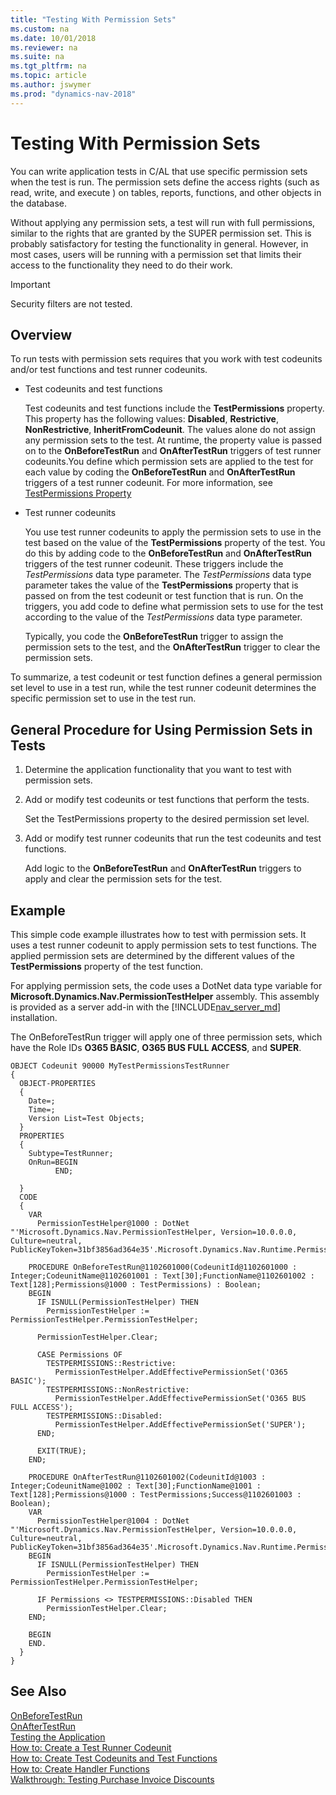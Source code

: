 ```yaml
---
title: "Testing With Permission Sets"
ms.custom: na
ms.date: 10/01/2018
ms.reviewer: na
ms.suite: na
ms.tgt_pltfrm: na
ms.topic: article
ms.author: jswymer
ms.prod: "dynamics-nav-2018"
---
```

# Testing With Permission Sets
You can write application tests in C/AL that use specific permission sets when the test is run. The permission sets define the access rights (such as read, write, and execute ) on tables, reports, functions, and other objects in the database.

Without applying any permission sets, a test will run with full permissions, similar to the rights that are granted by the SUPER permission set. This is probably satisfactory for testing the functionality in general. However, in most cases, users will be running with a permission set that limits their access to the functionality they need to do their work.

>[!IMPORTANT]  
>Security filters are not tested. 

## Overview
To run tests with permission sets requires that you work with test codeunits and/or test functions and test runner codeunits.

-   Test codeunits and test functions

    Test codeunits and test functions include the **TestPermissions** property. This  property has the following values: **Disabled**, **Restrictive**, **NonRestrictive**, **InheritFromCodeunit**. The values alone do not assign any permission sets to the test. At runtime, the property value is passed on to the **OnBeforeTestRun** and **OnAfterTestRun** triggers of test runner codeunits.You define which permission sets are applied to the test for each value by coding the **OnBeforeTestRun** and **OnAfterTestRun** triggers of a test runner codeunit.
    For more information, see [TestPermissions Property](property-testpermissions.md)  
    
-   Test runner codeunits

    You use test runner codeunits to apply the permission sets to use in the test based on the value of the **TestPermissions** property of the test. You do this by adding code to the **OnBeforeTestRun** and **OnAfterTestRun** triggers of the test runner codeunit. These triggers include the *TestPermissions* data type parameter.  The *TestPermissions* data type parameter takes the value of the **TestPermissions** property that is passed on from the test codeunit or test function that is run. On the triggers, you add code to define what permission sets to use for the test according to the value of the *TestPermissions* data type parameter.

    Typically, you code the **OnBeforeTestRun** trigger to assign the permission sets to the test, and the **OnAfterTestRun** trigger to clear the permission sets.
    
To summarize, a test codeunit or test function defines a general permission set level to use in a test run, while the test runner codeunit determines the specific permission set to use in the test run.    

## General Procedure for Using Permission Sets in Tests
1.  Determine the application functionality that you want to test with permission sets.
2.  Add or modify test codeunits or test functions that perform the tests.

    Set the TestPermissions property to the desired permission set level.
3.  Add or modify test runner codeunits that run the test codeunits and test functions.

    Add logic to the **OnBeforeTestRun** and **OnAfterTestRun** triggers to apply and clear the permission sets for the test. 
 

## Example
This simple code example illustrates how to test with permission sets. It uses a test runner codeunit to apply permission sets to test functions. The applied permission sets are determined by the different values of the **TestPermissions** property of the test function. 

For applying permission sets, the code uses a DotNet data type variable for **Microsoft.Dynamics.Nav.PermissionTestHelper** assembly. This assembly is provided as a server add-in with the [!INCLUDE[nav_server_md](includes/nav_server_md.md)] installation.

The OnBeforeTestRun trigger will apply one of three permission sets, which have the Role IDs **O365 BASIC**, **O365 BUS FULL ACCESS**, and **SUPER**.

```
OBJECT Codeunit 90000 MyTestPermissionsTestRunner
{
  OBJECT-PROPERTIES
  {
    Date=;
    Time=;
    Version List=Test Objects;
  }
  PROPERTIES
  {
    Subtype=TestRunner;
    OnRun=BEGIN
          END;

  }
  CODE
  {
    VAR
      PermissionTestHelper@1000 : DotNet "'Microsoft.Dynamics.Nav.PermissionTestHelper, Version=10.0.0.0, Culture=neutral, PublicKeyToken=31bf3856ad364e35'.Microsoft.Dynamics.Nav.Runtime.PermissionTestHelper";

    PROCEDURE OnBeforeTestRun@1102601000(CodeunitId@1102601000 : Integer;CodeunitName@1102601001 : Text[30];FunctionName@1102601002 : Text[128];Permissions@1000 : TestPermissions) : Boolean;
    BEGIN
      IF ISNULL(PermissionTestHelper) THEN
        PermissionTestHelper := PermissionTestHelper.PermissionTestHelper;

      PermissionTestHelper.Clear;

      CASE Permissions OF
        TESTPERMISSIONS::Restrictive:
          PermissionTestHelper.AddEffectivePermissionSet('O365 BASIC');
        TESTPERMISSIONS::NonRestrictive:
          PermissionTestHelper.AddEffectivePermissionSet('O365 BUS FULL ACCESS');
        TESTPERMISSIONS::Disabled:
          PermissionTestHelper.AddEffectivePermissionSet('SUPER');
      END;

      EXIT(TRUE);
    END;

    PROCEDURE OnAfterTestRun@1102601002(CodeunitId@1003 : Integer;CodeunitName@1002 : Text[30];FunctionName@1001 : Text[128];Permissions@1000 : TestPermissions;Success@1102601003 : Boolean);
    VAR
      PermissionTestHelper@1004 : DotNet "'Microsoft.Dynamics.Nav.PermissionTestHelper, Version=10.0.0.0, Culture=neutral, PublicKeyToken=31bf3856ad364e35'.Microsoft.Dynamics.Nav.Runtime.PermissionTestHelper";
    BEGIN
      IF ISNULL(PermissionTestHelper) THEN
        PermissionTestHelper := PermissionTestHelper.PermissionTestHelper;

      IF Permissions <> TESTPERMISSIONS::Disabled THEN
        PermissionTestHelper.Clear;
    END;

    BEGIN
    END.
  }
}
```

## See Also  
[OnBeforeTestRun](trigger-onbeforetestrun.md)  
[OnAfterTestRun](trigger-onaftertestrun.md)  
[Testing the Application](Testing-the-Application.md)  
[How to: Create a Test Runner Codeunit](How-to--Create-a-Test-Runner-Codeunit.md)  
[How to: Create Test Codeunits and Test Functions](How-to--Create-Test-Codeunits-and-Test-Functions.md)  
[How to: Create Handler Functions](How-to--Create-Handler-Functions.md)  
[Walkthrough: Testing Purchase Invoice Discounts](Walkthrough--Testing-Purchase-Invoice-Discounts.md)  
